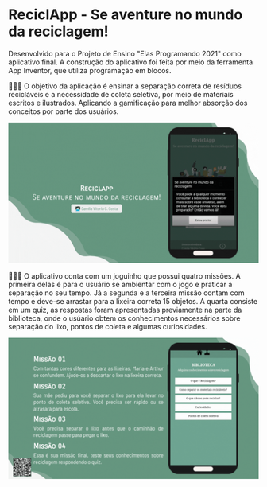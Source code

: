 # ReciclApp - Se aventure no mundo da reciclagem!
Desenvolvido para o Projeto de Ensino "Elas Programando 2021" como aplicativo final. A construção do aplicativo foi feita por meio da ferramenta App Inventor, que utiliza programação em blocos.


👩🏻‍💻 O objetivo da aplicação é ensinar a separação correta de resíduos recicláveis e a necessidade de coleta seletiva, por meio de materiais escritos e ilustrados. Aplicando a gamificação para melhor absorção dos conceitos por parte dos usuários.

![Video demonstrativo - Biblioteca ReciclApp](https://github.com/camilavitoriacosta/ReciclAppInventor/blob/main/Arquivos_Read_me/Reciclapp_Biblioteca.gif)


👩🏻‍💻 O aplicativo conta com um joguinho que possui quatro missões. A primeira delas é para o usuário se ambientar com o jogo e praticar a separação no seu tempo. Já a segunda e a terceira missão contam com tempo e deve-se arrastar para a lixeira correta 15 objetos. A quarta consiste em um quiz, as respostas foram apresentadas previamente na parte da biblioteca, onde o usúario obtem os conhecimentos necessários sobre separação do lixo, pontos de coleta e algumas curiosidades.

![Video demonstrativo - Jogo ReciclApp](https://github.com/camilavitoriacosta/ReciclAppInventor/blob/main/Arquivos_Read_me/Reciclapp_missoes.gif)
